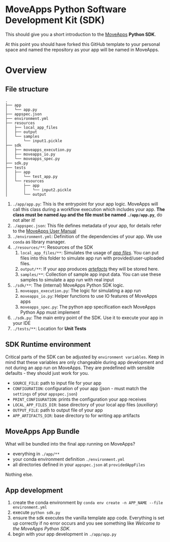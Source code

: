 # MoveApps Python Software Development Kit (SDK)

This should give you a short introduction to the [MoveApps](https://www.moveapps.org) **Python SDK**.

At this point you should have forked this GitHub template to your personal space and named the repository as your app will be named in MoveApps.

# Overview

## File structure

```
.
├── app
│   └── app.py
├── appspec.json
├── environment.yml
├── resources
│   ├── local_app_files
│   ├── output
│   └── samples
│       └── input1.pickle
├── sdk
│   ├── moveapps_execution.py
│   ├── moveapps_io.py
│   └── moveapps_spec.py
├── sdk.py
├── tests
│   ├── app
│   │   └── test_app.py
│   └── resources
│       ├── app
│       │   └── input2.pickle
│       └── output
```

1. `./app/app.py`: This is the entrypoint for your app logic. MoveApps will call this class during a workflow execution which includes your app.
**The class must be named `App` and the file must be named `./app/app.py`**, do not alter it!
1. `./appspec.json`: This file defines metadata of your app, for details refer to the [MoveApps User Manual](https://docs.moveapps.org/#/appspec)
1. `./environment.yml`: Definition of the dependencies of your app. We use `conda` as library manager.
1. `./resources/**`: Resources of the SDK
   1. `local_app_files/**`: Simulates the usage of [*app files*](https://docs.moveapps.org/#/auxiliary). You can put files into this folder to simulate app run with provided/user-uploaded files. 
   1. `output/**`: If your app produces [*artefacts*](https://docs.moveapps.org/#/artefacts_appspec) they will be stored here.
   1. `samples/**`: Collection of sample app input data. You can use these samples to simulate a app run with real input
1. `./sdk/**`: The (internal) MoveApps Python SDK logic.
   1. `moveapps_execution.py`: The logic for simulating a app run
   1. `moveapps_io.py`: Helper functions to use IO features of MoveApps apps
   1. `moveapps_spec.py`: The python app specification each MoveApps Python App must implement
1. `./sdk.py`: The main entry point of the SDK. Use it to execute your app in your IDE
1. `./tests/**`: Location for **Unit Tests**

## SDK Runtime environment

Critical parts of the SDK can be adjusted by `environment variables`. 
Keep in mind that these variables are only changeable during app development and not during an app run on MoveApps.
They are predefined with sensible defaults - they should just work for you.

- `SOURCE_FILE`: path to input file for your app
- `CONFIGURATION`: configuration of your app (json - must match the `settings` of your `appspec.json`)
- `PRINT_CONFIGURATION`: prints the configuration your app receives
- `LOCAL_APP_FILES_DIR`: base directory of your local app files (*auxiliary*)
- `OUTPUT_FILE`: path to output file of your app
- `APP_ARTIFACTS_DIR`: base directory to for writing app artifacts

## MoveApps App Bundle

What will be bundled into the final app running on MoveApps?

- everything in `./app/**`
- your conda environment definition `./environment.yml`
- all directories defined in your `appspec.json` at `providedAppFiles` 

Nothing else.

## App development

1. create the conda environment by `conda env create -n APP_NAME --file environment.yml`
1. execute `python sdk.py`
1. ensure the sdk executes the vanilla template app code. Everything is set up correctly if no error occurs and you see something like _Welcome to the MoveApps Python SDK._
1. begin with your app development in `./app/app.py`
